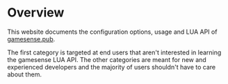 # Overview

This website documents the configuration options, usage and LUA API of [gamesense.pub](https://gamesense.pub).

The first category is targeted at end users that aren't interested in learning the gamesense LUA API. The other categories are meant for new and experienced developers and the majority of users shouldn't have to care about them.
